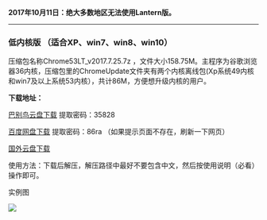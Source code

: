 **2017年10月11日：绝大多数地区无法使用Lantern版。**

***

### 低内核版 （适合XP、win7、win8、win10）

压缩包名称Chrome53LT_v2017.7.25.7z ，文件大小158.75M。主程序为谷歌浏览器36内核，压缩包里的ChromeUpdate文件夹有两个内核离线包(Xp系统49内核和win7及以上系统53内核），共计86M，方便想升级内核的用户。

**下载地址：**

[巴别鸟云盘下载](https://www.babel.cc/share.do?s=8687288930723213) 提取密码：35828

[百度网盘下载](https://pan.baidu.com/s/1hrJSDpy) 提取密码：86ra （如果提示页面不存在，刷新一下网页）

[国外云盘下载](https://nofile.io/f/TgvONf3EKvq/Chrome53LT_v2017.7.25.7z) 



使用方法：下载后解压，解压路径中最好不要包含中文，然后按使用说明（必看）操作即可。


实例图

![](https://raw.githubusercontent.com/Alvin9999/pac2/master/53LT002.PNG)
